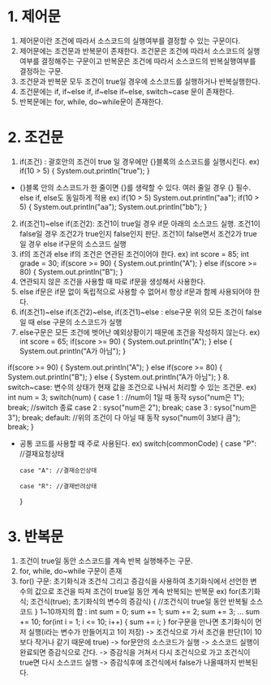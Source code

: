 # 1. 제어문

1. 제어문이란 조건에 따라서 소스코드의 실행여부를 결정할 수 있는 구문이다.
2. 제어문에는 조건문과 반복문이 존재한다. 조건문은 조건에 따라서 소스코드의 실행여부를 결정해주는 구문이고 반복문은 조건에 따라서 소스코드의 반복실행여부를
   결정하는 구문.
3. 조건문과 반복문 모두 조건이 true일 경우에 소스코드를 실행하거나 반복실행한다.
4. 조건문에는 if, if~else if, if~else if~else, switch~case
   문이 존재한다.
5. 반복문에는 for, while, do~while문이 존재한다.

# 2. 조건문

1. if(조건) : 괄호안의 조건이 true
   일 경우에만 {}블록의 소스코드를 실행시킨다.
   ex) if(10 > 5) {
   System.out.println("true");
   }

- {}블록 안의 소스코드가 한 줄이면
  {}를 생략할 수 있다. 여러 줄일 경우 {} 필수. else if, else도
  동일하게 적용
  ex) if(10 > 5)
  System.out.println("aa");
  if(10 > 5) {
  System.out.println("aa");
  System.out.println("bb");
  }

2. if(조건1)~else if(조건2):
   조건1이 true일 경우 if문 아래의 소스코드 실행. 조건1이 false일
   경우 조건2가 true인지 false인지 판단.
   조건1이 false면서 조건2가 true일
   경우 else if구문의 소스코드 실행
3. if의 조건과 else if의 조건은
   연관된 조건이어야 한다.
   ex) int score = 85;
   int grade = 30;
   if(score >= 90) {
   System.out.println("A");
   } else if(score >= 80) {
   System.out.println("B");
   }
4. 연관되지 않은 조건을 사용할 때
   따로 if문을 생성해서 사용한다.
5. else if문은 if문 없이 독립적으로 사용할 수 없어서 항상
   if문과 함께 사용되어야 한다.
6. if(조건1)~else if(조건2)~else,
   if(조건1)~else : else구문 위의
   모든 조건이 false일 때 else 구문의 소스코드가 실행
7. else구문은 모든 조건에 벗어난
   예외상황이기 때문에 조건을 작성하지 않는다.
   ex) int score = 65;
   if(score >= 90) {
   System.out.println("A");
   } else {
   System.out.println("A가 아님");
   }

if(score >= 90) {
System.out.println("A");
} else if(score >= 80) {
System.out.println("B");
} else {
System.out.println("A가 아님");
} 8. switch~case: 변수의 상태가 현재 값을 조건으로 나눠서 처리할 수 있는 조건문.
ex) int num = 3;
switch(num) {
case 1 : //num이 1일 때 동작
syso("num은 1");
break; //switch 종료
case 2 :
syso("num은 2");
break;
case 3 :
syso("num은 3");
break;
default: //위의 조건이 다 아닐 때 동작
syso("num이 3보다 큼");
break;
}

- 공통 코드를 사용할 때 주로 사용된다.
  ex) switch(commonCode) {
  case "P": //결재요청상태

      case "A": //결재승인상태

      case "R": //결재반려상태

  }

# 3. 반복문

1. 조건이 true일 동안 소스코드를 계속 반복 실행해주는 구문.
2. for, while, do~while 구문이 존재
3. for() 구문: 초기화식과 조건식 그리고 증감식을 사용하여 초기화식에서 선언한 변수의 값으로 조건을 따져 조건이 true일 동안 계속 반복되는 반복문
   ex) for(초기화 식; 조건식(true); 초기화식의 변수의 증감식) {
   //조건식이 true일 동안 반복될
   소스코드
   }
   1~10까지의 합 :
   int sum = 0;
   sum += 1;
   sum += 2;
   sum += 3;
   ...
   sum += 10;
   for(int i = 1; i <= 10; i++) {
   sum += i;
   }
   for구문을 만나면 초기화식이 먼저 실행(i라는 변수가 만들어지고 1이 저장) -> 조건식으로 가서 조건을 판단(1이 10보다 작거나 같기 때문에 true) -> for문안의 소스코드가 실행 -> 소스코드 실행이 완료되면 증감식으로 간다. -> 증감식을 거쳐서 다시 조건식으로 가고 조건식이 true면 다시 소스코드 실행 -> 증감식후에 조건식에서 false가 나올때까지 반복된다.
